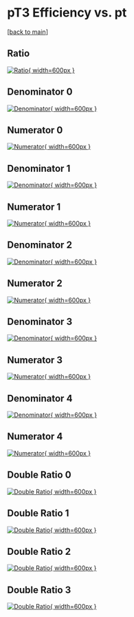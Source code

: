 # pT3 Efficiency vs. pt

[[back to main](./)]



## Ratio

[![Ratio](../mtv/var/pT3_base_321_0_eff_pt.png){ width=600px }](../mtv/var/pT3_base_321_0_eff_pt.pdf)

## Denominator 0

[![Denominator](../mtv/den/pT3_base_321_0_eff_pt_den0.png){ width=600px }](../mtv/den/pT3_base_321_0_eff_pt_den0.pdf)

## Numerator 0

[![Numerator](../mtv/num/pT3_base_321_0_eff_pt_num0.png){ width=600px }](../mtv/num/pT3_base_321_0_eff_pt_num0.pdf)

## Denominator 1

[![Denominator](../mtv/den/pT3_base_321_0_eff_pt_den1.png){ width=600px }](../mtv/den/pT3_base_321_0_eff_pt_den1.pdf)

## Numerator 1

[![Numerator](../mtv/num/pT3_base_321_0_eff_pt_num1.png){ width=600px }](../mtv/num/pT3_base_321_0_eff_pt_num1.pdf)

## Denominator 2

[![Denominator](../mtv/den/pT3_base_321_0_eff_pt_den2.png){ width=600px }](../mtv/den/pT3_base_321_0_eff_pt_den2.pdf)

## Numerator 2

[![Numerator](../mtv/num/pT3_base_321_0_eff_pt_num2.png){ width=600px }](../mtv/num/pT3_base_321_0_eff_pt_num2.pdf)

## Denominator 3

[![Denominator](../mtv/den/pT3_base_321_0_eff_pt_den3.png){ width=600px }](../mtv/den/pT3_base_321_0_eff_pt_den3.pdf)

## Numerator 3

[![Numerator](../mtv/num/pT3_base_321_0_eff_pt_num3.png){ width=600px }](../mtv/num/pT3_base_321_0_eff_pt_num3.pdf)

## Denominator 4

[![Denominator](../mtv/den/pT3_base_321_0_eff_pt_den4.png){ width=600px }](../mtv/den/pT3_base_321_0_eff_pt_den4.pdf)

## Numerator 4

[![Numerator](../mtv/num/pT3_base_321_0_eff_pt_num4.png){ width=600px }](../mtv/num/pT3_base_321_0_eff_pt_num4.pdf)

## Double Ratio 0

[![Double Ratio](../mtv/ratio/pT3_base_321_0_eff_pt_ratio0.png){ width=600px }](../mtv/ratio/pT3_base_321_0_eff_pt_ratio0.pdf)

## Double Ratio 1

[![Double Ratio](../mtv/ratio/pT3_base_321_0_eff_pt_ratio1.png){ width=600px }](../mtv/ratio/pT3_base_321_0_eff_pt_ratio1.pdf)

## Double Ratio 2

[![Double Ratio](../mtv/ratio/pT3_base_321_0_eff_pt_ratio2.png){ width=600px }](../mtv/ratio/pT3_base_321_0_eff_pt_ratio2.pdf)

## Double Ratio 3

[![Double Ratio](../mtv/ratio/pT3_base_321_0_eff_pt_ratio3.png){ width=600px }](../mtv/ratio/pT3_base_321_0_eff_pt_ratio3.pdf)

